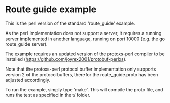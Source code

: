 # Route guide example

This is the perl version of the standard 'route_guide' example.

As the perl implementation does not support a server, it requires a running server implemented in another language, running on port 10000 (e.g. the go route_guide server).

The example requires an updated version of the protoxs-perl compiler to be installed (https://github.com/joyrex2001/protobuf-perlxs).

Note that the protoxs-perl protocol buffer implementation only supports version 2 of the protocolbuffers, therefor the route_guide.proto has been adjusted accordingly.

To run the example, simply type 'make'. This will compile the proto file, and runs the test as specified in the t/ folder.
